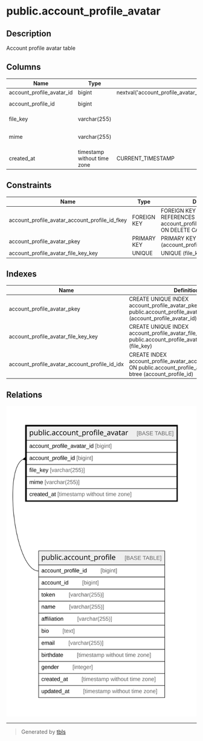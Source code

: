 # public.account_profile_avatar

## Description

Account profile avatar table

## Columns

| Name                      | Type                        | Default                                                                   | Nullable | Children | Parents                                             | Comment               |
| ------------------------- | --------------------------- | ------------------------------------------------------------------------- | -------- | -------- | --------------------------------------------------- | --------------------- |
| account_profile_avatar_id | bigint                      | nextval('account_profile_avatar_account_profile_avatar_id_seq'::regclass) | false    |          |                                                     |                       |
| account_profile_id        | bigint                      |                                                                           | false    |          | [public.account_profile](public.account_profile.md) | Account profile ID    |
| file_key                  | varchar(255)                |                                                                           | false    |          |                                                     | Avatar file key       |
| mime                      | varchar(255)                |                                                                           | false    |          |                                                     | Avatar file MIME type |
| created_at                | timestamp without time zone | CURRENT_TIMESTAMP                                                         | false    |          |                                                     | Create date           |

## Constraints

| Name                                           | Type        | Definition                                                                                        |
| ---------------------------------------------- | ----------- | ------------------------------------------------------------------------------------------------- |
| account_profile_avatar_account_profile_id_fkey | FOREIGN KEY | FOREIGN KEY (account_profile_id) REFERENCES account_profile(account_profile_id) ON DELETE CASCADE |
| account_profile_avatar_pkey                    | PRIMARY KEY | PRIMARY KEY (account_profile_avatar_id)                                                           |
| account_profile_avatar_file_key_key            | UNIQUE      | UNIQUE (file_key)                                                                                 |

## Indexes

| Name                                          | Definition                                                                                                                   |
| --------------------------------------------- | ---------------------------------------------------------------------------------------------------------------------------- |
| account_profile_avatar_pkey                   | CREATE UNIQUE INDEX account_profile_avatar_pkey ON public.account_profile_avatar USING btree (account_profile_avatar_id)     |
| account_profile_avatar_file_key_key           | CREATE UNIQUE INDEX account_profile_avatar_file_key_key ON public.account_profile_avatar USING btree (file_key)              |
| account_profile_avatar_account_profile_id_idx | CREATE INDEX account_profile_avatar_account_profile_id_idx ON public.account_profile_avatar USING btree (account_profile_id) |

## Relations

![er](public.account_profile_avatar.svg)

---

> Generated by [tbls](https://github.com/k1LoW/tbls)
